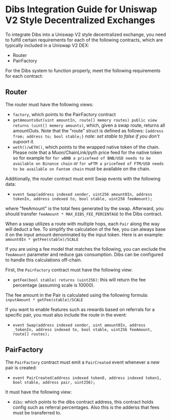 # Dibs Integration Guide for Uniswap V2 Style Decentralized Exchanges

To integrate Dibs into a Uniswap V2 style decentralized exchange, you need to fulfill certain requirements for each of the following contracts, which are typically included in a Uniswap V2 DEX:

- Router
- PairFactory

For the Dibs system to function properly, meet the following requirements for each contract:

## Router

The router must have the following views:

- `factory`, which points to the PairFactory contract
- `getAmountsOut(uint amountIn, route[] memory routes) public view returns (uint[] memory amounts)`, which, given a swap route, returns all amountOuts. Note that the "route" struct is defined as follows: `{address from; address to; bool stable;}`
*note: set stable to false if you don't supoort it.*
- `weth()/wETH()`, which points to the wrapped native token of the chain. Please note that a Muon/ChainLink/pyth price feed for the native token
so for example for `for wBNB a pricefeed of BNB/USD needs to be available on Binance chain` or `for wFTM a pricefeed of FTM/USD needs to be available on Fantom chain` must be available on the chain.

Additionally, the router contract must emit Swap events with the following data:

- `event Swap(address indexed sender, uint256 amount0In, address tokenIn, address indexed to, bool stable, uint256 feeAmount);`

where "feeAmount" is the total fees generated by the swap. Afterward, you should transfer `feeAmount * MAX_DIBS_FEE_PERCENTAGE` to the Dibs contract.

When a swap utilizes a route with multiple hops, each `Pair` along the way will deduct a fee. To simplify the calculation of the fee, you can always base it on the input amount denominated by the input token. Here is an example: ```amount0In * getFee(stable)/SCALE```

If you are using a fee model that matches the following, you can exclude the `feeAmount` parameter and reduce gas consumption. Dibs can be configured to handle this calculations off-chain.

First, the `PairFactory` contract must have the following view:

- `getFee(bool stable) returns (uint256)`: this will return the fee percentage (assuming scale is 10000).

The fee amount in the Pair is calculated using the following formula:
```inputAmount * getFee(stable)/SCALE```

If you want to enable features such as rewards based on referrals for a specific pair, you must also include the route in the event:

- `event Swap(address indexed sender, uint amount0In, address _tokenIn, address indexed to, bool stable, uint256 feeAmount, route[] routes);`

## PairFactory

The `PairFactory` contract must emit a `PairCreated` event whenever a new pair is created:

- `event PairCreated(address indexed token0, address indexed token1, bool stable, address pair, uint256);`

It must have the following view:
- `dibs`: which points to the dibs contract address, this contract holds config such as referral percentages. Also this is the adderss that fees must be transferred to.
